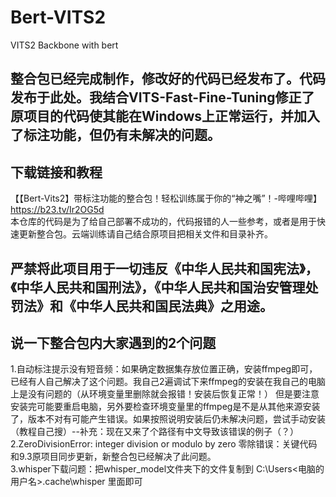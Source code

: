 # Bert-VITS2

VITS2 Backbone with bert
## 整合包已经完成制作，修改好的代码已经发布了。代码发布于此处。我结合VITS-Fast-Fine-Tuning修正了原项目的代码使其能在Windows上正常运行，并加入了标注功能，但仍有未解决的问题。

## 下载链接和教程
【【Bert-Vits2】带标注功能的整合包！轻松训练属于你的“神之嘴”！-哔哩哔哩】 https://b23.tv/Ir2OG5d   
本仓库的代码是为了给自己部署不成功的，代码报错的人一些参考，或者是用于快速更新整合包。云端训练请自己结合原项目把相关文件和目录补齐。

## 严禁将此项目用于一切违反《中华人民共和国宪法》，《中华人民共和国刑法》，《中华人民共和国治安管理处罚法》和《中华人民共和国民法典》之用途。

## 说一下整合包内大家遇到的2个问题
1.自动标注提示没有短音频：如果确定数据集存放位置正确，安装ffmpeg即可，已经有人自己解决了这个问题。我自己2遍调试下来ffmpeg的安装在我自己的电脑上是没有问题的（从环境变量里删除就会报错！安装后恢复正常！） 但是要注意安装完可能要重启电脑，另外要检查环境变量里的ffmpeg是不是从其他来源安装了，版本不对有可能产生错误。如果按照说明安装后仍未解决问题，尝试手动安装（教程自己搜）--补充：现在又来了个路径有中文导致该错误的例子（？）   
2.ZeroDivisionError: integer division or modulo by zero 零除错误：关键代码和9.3原项目同步更新，新整合包已经解决了此问题。  
3.whisper下载问题：把whisper_model文件夹下的文件复制到 C:\Users\<电脑的用户名>\.cache\whisper 里面即可
